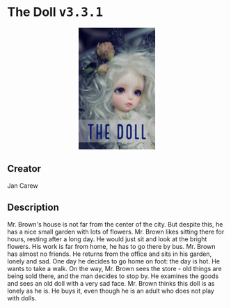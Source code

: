 
# The Doll <kbd>v3.3.1</kbd>

<center>
  <img src="./cover-1024.jpg"/>
</center>

## Creator
Jan Carew

## Description
Mr. Brown's house is not far from the center of the city. But despite this, he has a nice small garden with lots of flowers. Mr. Brown likes sitting there for hours, resting after a long day. He would just sit and look at the bright flowers. His work is far from home, he has to go there by bus. Mr. Brown has almost no friends. He returns from the office and sits in his garden, lonely and sad. One day he decides to go home on foot: the day is hot. He wants to take a walk. On the way, Mr. Brown sees the store - old things are being sold there, and the man decides to stop by. He examines the goods and sees an old doll with a very sad face. Mr. Brown thinks this doll is as lonely as he is. He buys it, even though he is an adult who does not play with dolls.
